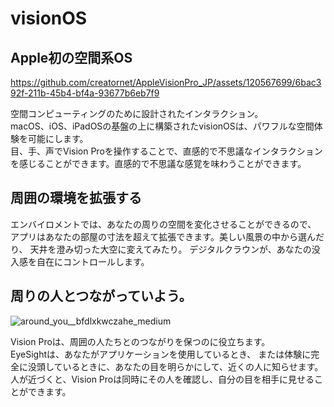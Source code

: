 # visionOS
## Apple初の空間系OS


https://github.com/creatornet/AppleVisionPro_JP/assets/120567699/6bac392f-211b-45b4-bf4a-93677b6eb7f9



空間コンピューティングのために設計されたインタラクション。  
macOS、iOS、iPadOSの基盤の上に構築されたvisionOSは、パワフルな空間体験を可能にします。  
目、手、声でVision Proを操作することで、直感的で不思議なインタラクションを感じることができます。直感的で不思議な感覚を味わうことができます。

## 周囲の環境を拡張する
エンバイロメントでは、あなたの周りの空間を変化させることができるので、
アプリはあなたの部屋の寸法を超えて拡張できます。美しい風景の中から選んだり、
天井を澄み切った大空に変えてみたり。
デジタルクラウンが、あなたの没入感を自在にコントロールします。

## 周りの人とつながっていよう。
![around_you__bfdlxkwczahe_medium](https://github.com/creatornet/AppleVisionPro_JP/assets/120567699/86aef726-755a-4ce0-957e-33e7f7487de2)

Vision Proは、周囲の人たちとのつながりを保つのに役立ちます。  
EyeSightは、あなたがアプリケーションを使用しているとき、
または体験に完全に没頭しているときに、あなたの目を明らかにして、近くの人に知らせます。  
人が近づくと、Vision Proは同時にその人を確認し、自分の目を相手に見せることができます。
